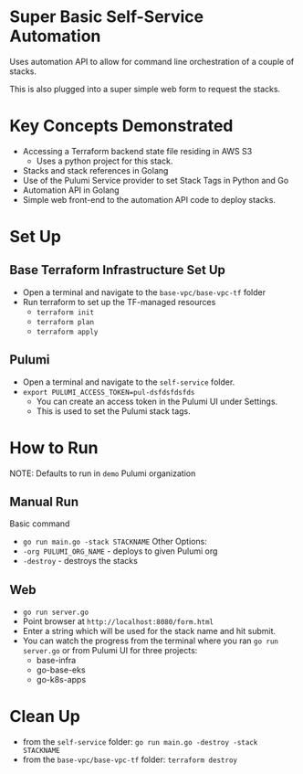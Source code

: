 # Super Basic Self-Service Automation
Uses automation API to allow for command line orchestration of a couple of stacks.

This is also plugged into a super simple web form to request the stacks.

# Key Concepts Demonstrated
* Accessing a Terraform backend state file residing in AWS S3
  * Uses a python project for this stack.
* Stacks and stack references in Golang
* Use of the Pulumi Service provider to set Stack Tags in Python and Go
* Automation API in Golang
* Simple web front-end to the automation API code to deploy stacks.

# Set Up
## Base Terraform Infrastructure Set Up
* Open a terminal and navigate to the `base-vpc/base-vpc-tf` folder
* Run terraform to set up the TF-managed resources
  * `terraform init`
  * `terraform plan`
  * `terraform apply`

## Pulumi  
* Open a terminal and navigate to the `self-service` folder.
* `export PULUMI_ACCESS_TOKEN=pul-dsfdsfdsfds`
  * You can create an access token in the Pulumi UI under Settings.
  * This is used to set the Pulumi stack tags. 

# How to Run
NOTE: Defaults to run in `demo` Pulumi organization

## Manual Run
Basic command
* `go run main.go -stack STACKNAME`
Other Options:
* `-org PULUMI_ORG_NAME` - deploys to given Pulumi org
* `-destroy` - destroys the stacks 

## Web
* `go run server.go`
* Point browser at `http://localhost:8080/form.html`
* Enter a string which will be used for the stack name and hit submit.
* You can watch the progress from the terminal where you ran `go run server.go` or from Pulumi UI for three projects:
  * base-infra
  * go-base-eks
  * go-k8s-apps

# Clean Up
* from the `self-service` folder: `go run main.go -destroy -stack STACKNAME`
* from the `base-vpc/base-vpc-tf` folder: `terraform destroy` 
